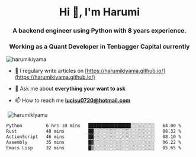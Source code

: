 <h1 align="center">Hi 👋, I'm Harumi</h1>
<h3 align="center">A backend engineer using <b>Python</b> with 8 years experience.</h3>
<h3 align="center">Working as a Quant Developer in <b>Tenbagger Capital</b> currently</h3>

<p align="left"> <img src="https://komarev.com/ghpvc/?username=harumikiyama" alt="harumikiyama" /> </p>


- 📝 I regulary write articles on [https://harumikiyama.github.io/](https://harumikiyama.github.io/)

- 💬 Ask me about **everything your want to ask**

- 📫 How to reach me **lucisu0720@hotmail.com**

<p>&nbsp;<img align="center" src="https://github-readme-stats.vercel.app/api?username=harumikiyama&show_icons=true" alt="harumikiyama" /></p>


<!--START_SECTION:waka-->

```txt
Python         6 hrs 10 mins   ████████████████░░░░░░░░░   64.00 %
Rust           48 mins         ██░░░░░░░░░░░░░░░░░░░░░░░   08.32 %
ActionScript   46 mins         ██░░░░░░░░░░░░░░░░░░░░░░░   08.10 %
Assembly       35 mins         █▓░░░░░░░░░░░░░░░░░░░░░░░   06.22 %
Emacs Lisp     32 mins         █▒░░░░░░░░░░░░░░░░░░░░░░░   05.65 %
```

<!--END_SECTION:waka-->
